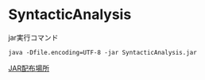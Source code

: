 # SyntacticAnalysis
jar実行コマンド

`java -Dfile.encoding=UTF-8 -jar SyntacticAnalysis.jar`

[JAR配布場所](https://github.com/e1b19049/SyntacticAnalysis/releases/tag/1.0)
